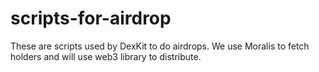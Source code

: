 # scripts-for-airdrop
These are scripts used by DexKit to do airdrops. We use Moralis to fetch holders and will use web3 library to distribute. 
